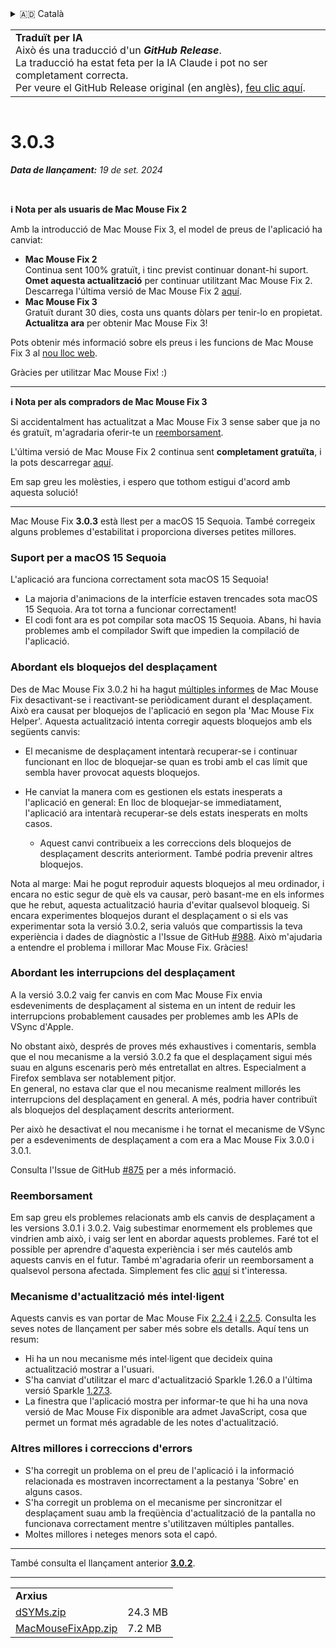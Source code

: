 <details>
<summary>🇦🇩 Català</summary>

[🇬🇧 English (GitHub)](https://github.com/noah-nuebling/mac-mouse-fix/releases/tag/3.0.3)\
**🇦🇩 Català**\
[🇩🇪 Deutsch](https://redirect.macmousefix.com/?target=mmf-release&tag=3.0.3&locale=de)\
[🇪🇸 Español](https://redirect.macmousefix.com/?target=mmf-release&tag=3.0.3&locale=es)\
[🇫🇷 Français](https://redirect.macmousefix.com/?target=mmf-release&tag=3.0.3&locale=fr)\
[🇮🇩 Indonesia](https://redirect.macmousefix.com/?target=mmf-release&tag=3.0.3&locale=id)\
[🇮🇹 Italiano](https://redirect.macmousefix.com/?target=mmf-release&tag=3.0.3&locale=it)\
[🇭🇺 Magyar](https://redirect.macmousefix.com/?target=mmf-release&tag=3.0.3&locale=hu)\
[🇳🇱 Nederlands](https://redirect.macmousefix.com/?target=mmf-release&tag=3.0.3&locale=nl)\
[🇵🇱 Polski](https://redirect.macmousefix.com/?target=mmf-release&tag=3.0.3&locale=pl)\
[🇧🇷 Português (Brasil)](https://redirect.macmousefix.com/?target=mmf-release&tag=3.0.3&locale=pt-BR)\
[🇵🇹 Português (Portugal)](https://redirect.macmousefix.com/?target=mmf-release&tag=3.0.3&locale=pt-PT)\
[🇷🇴 Română](https://redirect.macmousefix.com/?target=mmf-release&tag=3.0.3&locale=ro)\
[🇸🇪 Svenska](https://redirect.macmousefix.com/?target=mmf-release&tag=3.0.3&locale=sv)\
[🇻🇳 Tiếng Việt](https://redirect.macmousefix.com/?target=mmf-release&tag=3.0.3&locale=vi)\
[🇹🇷 Türkçe](https://redirect.macmousefix.com/?target=mmf-release&tag=3.0.3&locale=tr)\
[🇨🇿 Čeština](https://redirect.macmousefix.com/?target=mmf-release&tag=3.0.3&locale=cs)\
[🇬🇷 Ελληνικά](https://redirect.macmousefix.com/?target=mmf-release&tag=3.0.3&locale=el)\
[🇷🇺 Русский](https://redirect.macmousefix.com/?target=mmf-release&tag=3.0.3&locale=ru)\
[🇺🇦 Українська](https://redirect.macmousefix.com/?target=mmf-release&tag=3.0.3&locale=uk)\
[🇮🇱 עברית](https://redirect.macmousefix.com/?target=mmf-release&tag=3.0.3&locale=he)\
[🇸🇦 العربية](https://redirect.macmousefix.com/?target=mmf-release&tag=3.0.3&locale=ar)\
[🇮🇳 हिन्दी](https://redirect.macmousefix.com/?target=mmf-release&tag=3.0.3&locale=hi)\
[🇹🇭 ไทย](https://redirect.macmousefix.com/?target=mmf-release&tag=3.0.3&locale=th)\
[🇨🇳 中文 (简体)](https://redirect.macmousefix.com/?target=mmf-release&tag=3.0.3&locale=zh-Hans)\
[🇨🇳 中文 (繁體)](https://redirect.macmousefix.com/?target=mmf-release&tag=3.0.3&locale=zh-Hant)\
[🇭🇰 中文（香港)](https://redirect.macmousefix.com/?target=mmf-release&tag=3.0.3&locale=zh-HK)\
[🇯🇵 日本語](https://redirect.macmousefix.com/?target=mmf-release&tag=3.0.3&locale=ja)\
[🇰🇷 한국어](https://redirect.macmousefix.com/?target=mmf-release&tag=3.0.3&locale=ko)\
[Help translate Mac Mouse Fix to different languages!](https://github.com/noah-nuebling/mac-mouse-fix/discussions/731)
</details>
<table align=><td>
<b>Traduït per IA</b><br>
Això és una traducció d'un <b><em>GitHub Release</em></b>.<br>
La traducció ha estat feta per la IA Claude i pot no ser completament correcta.<br>
Per veure el GitHub Release original (en anglès), <a href="https://github.com/noah-nuebling/mac-mouse-fix/releases/tag/3.0.3">feu clic aquí</a>.
</td></table>

<table></table>

# 3.0.3
***Data de llançament:** 19 de set. 2024*

<br>

**ℹ️ Nota per als usuaris de Mac Mouse Fix 2**

Amb la introducció de Mac Mouse Fix 3, el model de preus de l'aplicació ha canviat:

- **Mac Mouse Fix 2**\
Continua sent 100% gratuït, i tinc previst continuar donant-hi suport.\
**Omet aquesta actualització** per continuar utilitzant Mac Mouse Fix 2. Descarrega l'última versió de Mac Mouse Fix 2 [aquí](https://redirect.macmousefix.com/?target=mmf2-latest).
- **Mac Mouse Fix 3**\
Gratuït durant 30 dies, costa uns quants dòlars per tenir-lo en propietat.\
**Actualitza ara** per obtenir Mac Mouse Fix 3!

Pots obtenir més informació sobre els preus i les funcions de Mac Mouse Fix 3 al [nou lloc web](https://macmousefix.com/).

Gràcies per utilitzar Mac Mouse Fix! :)

---

**ℹ️ Nota per als compradors de Mac Mouse Fix 3**

Si accidentalment has actualitzat a Mac Mouse Fix 3 sense saber que ja no és gratuït, m'agradaria oferir-te un [reemborsament](https://redirect.macmousefix.com/?target=mmf-apply-for-refund).

L'última versió de Mac Mouse Fix 2 continua sent **completament gratuïta**, i la pots descarregar [aquí](https://redirect.macmousefix.com/?target=mmf2-latest).

Em sap greu les molèsties, i espero que tothom estigui d'acord amb aquesta solució!

---

Mac Mouse Fix **3.0.3** està llest per a macOS 15 Sequoia. També corregeix alguns problemes d'estabilitat i proporciona diverses petites millores.

### Suport per a macOS 15 Sequoia

L'aplicació ara funciona correctament sota macOS 15 Sequoia!

- La majoria d'animacions de la interfície estaven trencades sota macOS 15 Sequoia. Ara tot torna a funcionar correctament!
- El codi font ara es pot compilar sota macOS 15 Sequoia. Abans, hi havia problemes amb el compilador Swift que impedien la compilació de l'aplicació.

### Abordant els bloquejos del desplaçament

Des de Mac Mouse Fix 3.0.2 hi ha hagut [múltiples informes](https://github.com/noah-nuebling/mac-mouse-fix/issues/988) de Mac Mouse Fix desactivant-se i reactivant-se periòdicament durant el desplaçament. Això era causat per bloquejos de l'aplicació en segon pla 'Mac Mouse Fix Helper'. Aquesta actualització intenta corregir aquests bloquejos amb els següents canvis:

- El mecanisme de desplaçament intentarà recuperar-se i continuar funcionant en lloc de bloquejar-se quan es trobi amb el cas límit que sembla haver provocat aquests bloquejos.
- He canviat la manera com es gestionen els estats inesperats a l'aplicació en general: En lloc de bloquejar-se immediatament, l'aplicació ara intentarà recuperar-se dels estats inesperats en molts casos.

    - Aquest canvi contribueix a les correccions dels bloquejos de desplaçament descrits anteriorment. També podria prevenir altres bloquejos.

Nota al marge: Mai he pogut reproduir aquests bloquejos al meu ordinador, i encara no estic segur de què els va causar, però basant-me en els informes que he rebut, aquesta actualització hauria d'evitar qualsevol bloqueig. Si encara experimentes bloquejos durant el desplaçament o si els vas experimentar sota la versió 3.0.2, seria valuós que compartissis la teva experiència i dades de diagnòstic a l'Issue de GitHub [#988](https://github.com/noah-nuebling/mac-mouse-fix/issues/988). Això m'ajudaria a entendre el problema i millorar Mac Mouse Fix. Gràcies!

### Abordant les interrupcions del desplaçament

A la versió 3.0.2 vaig fer canvis en com Mac Mouse Fix envia esdeveniments de desplaçament al sistema en un intent de reduir les interrupcions probablement causades per problemes amb les APIs de VSync d'Apple.

No obstant això, després de proves més exhaustives i comentaris, sembla que el nou mecanisme a la versió 3.0.2 fa que el desplaçament sigui més suau en alguns escenaris però més entretallat en altres. Especialment a Firefox semblava ser notablement pitjor.\
En general, no estava clar que el nou mecanisme realment millorés les interrupcions del desplaçament en general. A més, podria haver contribuït als bloquejos del desplaçament descrits anteriorment.

Per això he desactivat el nou mecanisme i he tornat el mecanisme de VSync per a esdeveniments de desplaçament a com era a Mac Mouse Fix 3.0.0 i 3.0.1.

Consulta l'Issue de GitHub [#875](https://github.com/noah-nuebling/mac-mouse-fix/issues/875) per a més informació.

### Reemborsament

Em sap greu els problemes relacionats amb els canvis de desplaçament a les versions 3.0.1 i 3.0.2. Vaig subestimar enormement els problemes que vindrien amb això, i vaig ser lent en abordar aquests problemes. Faré tot el possible per aprendre d'aquesta experiència i ser més cautelós amb aquests canvis en el futur. També m'agradaria oferir un reemborsament a qualsevol persona afectada. Simplement fes clic [aquí](https://redirect.macmousefix.com/?target=mmf-apply-for-refund) si t'interessa.

### Mecanisme d'actualització més intel·ligent

Aquests canvis es van portar de Mac Mouse Fix [2.2.4](https://github.com/noah-nuebling/mac-mouse-fix/releases/tag/2.2.4) i [2.2.5](https://github.com/noah-nuebling/mac-mouse-fix/releases/tag/2.2.5). Consulta les seves notes de llançament per saber més sobre els detalls. Aquí tens un resum:

- Hi ha un nou mecanisme més intel·ligent que decideix quina actualització mostrar a l'usuari.
- S'ha canviat d'utilitzar el marc d'actualització Sparkle 1.26.0 a l'última versió Sparkle [1.27.3](https://github.com/sparkle-project/Sparkle/releases/tag/1.27.3).
- La finestra que l'aplicació mostra per informar-te que hi ha una nova versió de Mac Mouse Fix disponible ara admet JavaScript, cosa que permet un format més agradable de les notes d'actualització.

### Altres millores i correccions d'errors

- S'ha corregit un problema on el preu de l'aplicació i la informació relacionada es mostraven incorrectament a la pestanya 'Sobre' en alguns casos.
- S'ha corregit un problema on el mecanisme per sincronitzar el desplaçament suau amb la freqüència d'actualització de la pantalla no funcionava correctament mentre s'utilitzaven múltiples pantalles.
- Moltes millores i neteges menors sota el capó.

---

També consulta el llançament anterior [**3.0.2**](https://github.com/noah-nuebling/mac-mouse-fix/releases/tag/3.0.2).

---

<table align="start">
<tr>
    <td colspan=2>
        <b>Arxius</b>
    </td>
</tr>
<tr>
    <td><a href="https://github.com/noah-nuebling/mac-mouse-fix/releases/download/3.0.3/dSYMs.zip">dSYMs.zip</a></td>
    <td>24.3 MB</td>
</tr>
<tr>
    <td><a href="https://github.com/noah-nuebling/mac-mouse-fix/releases/download/3.0.3/MacMouseFixApp.zip">MacMouseFixApp.zip</a></td>
    <td>7.2 MB</td>
</tr>
</table>